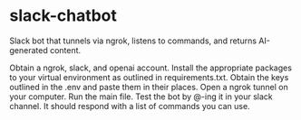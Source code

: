 # slack-chatbot
Slack bot that tunnels via ngrok, listens to commands, and returns AI-generated content.

Obtain a ngrok, slack, and openai account.
Install the appropriate packages to your virtual environment as outlined in requirements.txt.
Obtain the keys outlined in the .env and paste them in their places.
Open a ngrok tunnel on your computer.
Run the main file.
Test the bot by @-ing it in your slack channel.  It should respond with a list of commands you can use.
